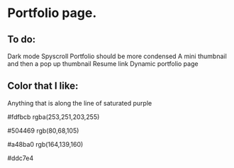 # Portfolio page.

## To do: 
Dark mode
Spyscroll
Portfolio should be more condensed
A mini thumbnail and then a pop up thumbnail
Resume link
Dynamic portfolio page

## Color that I like:
Anything that is along the line of saturated purple

#fdfbcb
rgba(253,251,203,255)

#504469
rgb(80,68,105)

#a48ba0
rgb(164,139,160)

#ddc7e4


